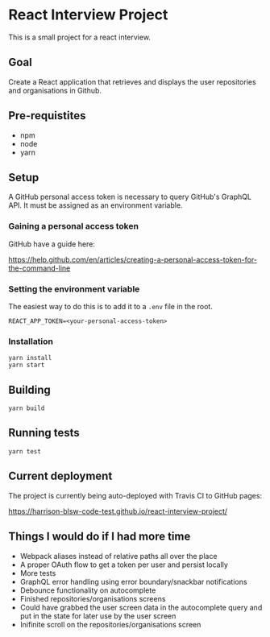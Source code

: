# React Interview Project

This is a small project for a react interview.

## Goal

Create a React application that retrieves and displays the user repositories and organisations in Github.

## Pre-requistites

* npm
* node
* yarn

## Setup

A GitHub personal access token is necessary to query GitHub's GraphQL API. It must be assigned as an environment variable.

### Gaining a personal access token

GitHub have a guide here:

https://help.github.com/en/articles/creating-a-personal-access-token-for-the-command-line

### Setting the environment variable

The easiest way to do this is to add it to a `.env` file in the root.

```
REACT_APP_TOKEN=<your-personal-access-token>
```

### Installation

```
yarn install
yarn start
```

## Building

```
yarn build
```

## Running tests

```
yarn test
```

## Current deployment

The project is currently being auto-deployed with Travis CI to GitHub pages:

https://harrison-blsw-code-test.github.io/react-interview-project/

## Things I would do if I had more time

* Webpack aliases instead of relative paths all over the place
* A proper OAuth flow to get a token per user and persist locally
* More tests
* GraphQL error handling using error boundary/snackbar notifications
* Debounce functionality on autocomplete
* Finished repositories/organisations screens
* Could have grabbed the user screen data in the autocomplete query and put in the state for later use by the user screen
* Inifinite scroll on the repositories/organisations screen
